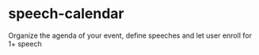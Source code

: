 # speech-calendar
Organize the agenda of your event, define speeches and let user enroll for 1+ speech
